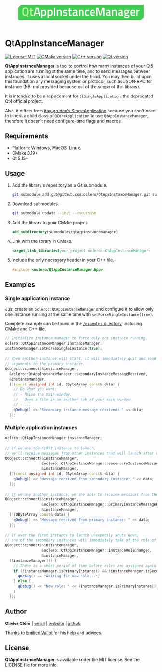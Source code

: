 <div align="center">
	<img height="50" src="logo.svg">
</div>
</br>

# QtAppInstanceManager

[![License: MIT](https://img.shields.io/badge/license-MIT-green)](https://mit-license.org/)
[![CMake version](https://img.shields.io/badge/CMake-3.19+-064F8C?logo=cmake)](https://www.qt.io)
[![C++ version](https://img.shields.io/badge/C++-17-00599C?logo=++)](https://www.qt.io)
[![Qt version](https://img.shields.io/badge/Qt-5.15.2+-41CD52?logo=qt)](https://www.qt.io)

**QtAppInstanceManager** is tool to control how many instances of your Qt5 application are running at the same time, and to send messages between instances. It uses a local socket under the hood. You may then build upon this foundation any messaging system or protocol, such as JSON-RPC for instance (NB: not provided because out of the scope of this library).

It is intended to be a replacement for `QtSingleApplication`, the deprecated Qt4 official project.

Also, it differs from [itay-grudev's SingleApplication](https://github.com/itay-grudev/SingleApplication) because you don't need to inherit a child class of `QCoreApplication` to use `QtAppInstanceManager`, therefore it doesn't need configure-time flags and macros.

## Requirements

- Platform: Windows, MacOS, Linux.
- CMake 3.19+
- Qt 5.15+

## Usage

1. Add the library's repository as a Git submodule.

   ```bash
   git submodule add git@github.com:oclero/QtAppInstanceManager.git submodules/qtappinstancemanager
   ```

2. Download submodules.

   ```bash
   git submodule update --init --recursive
   ```

3. Add the library to your CMake project.

   ```cmake
   add_subdirectory(submodules/qtappinstancemanager)
   ```

4. Link with the library in CMake.

   ```cmake
   target_link_libraries(your_project oclero::QtAppInstanceManager)
   ```

5. Include the only necessary header in your C++ file.

   ```c++
   #include <oclero/QtAppInstanceManager.hpp>
   ```

## Examples

### Single application instance

Just create an `oclero::QtAppInstanceManager` and configure it to allow only one instance running at the same time with `setForceSingleInstance(true)`.

Complete example can be found in the [`/examples` directory](examples/single), including CMake and C++ file.

```c++
// Initialize instance manager to force only one instance running.
oclero::QtAppInstanceManager instanceManager;
instanceManager.setForceSingleInstance(true);

// When another instance will start, it will immediately quit and send its
// arguments to the primary instance.
QObject::connect(&instanceManager,
  &oclero::QtAppInstanceManager::secondaryInstanceMessageReceived,
  &instanceManager,
  [](const unsigned int id, QByteArray const& data) {
    // Do what you want:
    // - Raise the main window.
    // - Open a file in an another tab of your main window.
    // - ...
    qDebug() << "Secondary instance message received: " << data;
  });
```

### Multiple application instances

```c++
oclero::QtAppInstanceManager instanceManager;

// If we are the FIRST instance to launch,
// we'll receive messages from other instances that will launch after us.
QObject::connect(&instanceManager,
                 &oclero::QtAppInstanceManager::secondaryInstanceMessageReceived,
                 &instanceManager,
  [](const unsigned int id, QByteArray const& data) {
    qDebug() << "Message received from secondary instance: " << data;
  });

// If we are another instance, we are able to receive messages from the primary one.
QObject::connect(&instanceManager,
                 &oclero::QtAppInstanceManager::primaryInstanceMessageReceived,
                 &instanceManager,
  [](QByteArray const& data) {
    qDebug() << "Message received from primary instance: " << data;
  });

// If ever the first instance to launch unexpectly shuts down,
// one of the secondary instances will immediately take of the role of the primary one.
QObject::connect(&instanceManager,
                 &oclero::QtAppInstanceManager::instanceRoleChanged,
                 &instanceManager,
  [&instanceManager]() {
    // There is a short period of time before roles are assigned again.
    if (!instanceManager.isPrimaryInstance() && !instanceManager.isSecondaryInstance()) {
      qDebug() << "Waiting for new role...";
    } else {
      qDebug() << "New role: " << (instanceManager.isPrimaryInstance() ? "Primary" : "Secondary");
    }
  });
```

## Author

**Olivier Cléro** | [email](mailto:oclero@pm.me) | [website](https://www.olivierclero.com) | [github](https://www.github.com/oclero)

Thanks to [Emilien Vallot](https://github.com/envt) for his help and advices.

## License

**QtAppInstanceManager** is available under the MIT license. See the [LICENSE](LICENSE) file for more info.
